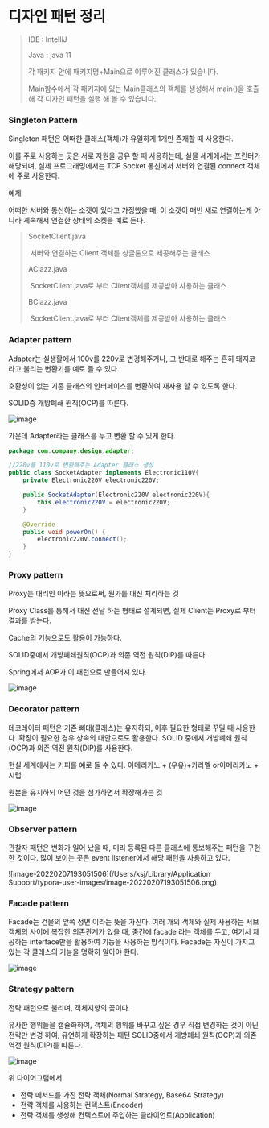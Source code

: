 # 디자인 패턴 정리

> IDE : IntelliJ
>
> Java : java 11
>
> 각 패키지 안에 패키지명+Main으로 이루어진 클래스가 있습니다.
>
> Main함수에서 각 패키지에 있는 Main클래스의 객체를 생성해서 main()을 호출해 각 디자인 패턴을 실행 해 볼 수 있습니다.

### Singleton Pattern

Singleton 패턴은 어떠한 클래스(객체)가 유일하게 1개만 존재할 때 사용한다.

이를 주로 사용하는 곳은 서로 자원을 공유 할 때 사용하는데, 실물 세계에서는 프린터가 해당되며, 실제 프로그래밍에서는 TCP Socket 통신에서 서버와 연결된 connect 객체에 주로 사용한다.

예제

어떠한 서버와 통신하는 소켓이 있다고 가정했을 때, 이 소켓이 매번 새로 연결하는게 아니라 계속해서 연결한 상태의 소켓을 예로 든다.

> SocketClient.java
>
> ​	서버와 연결하는 Client 객체를 싱글톤으로 제공해주는 클래스
>
> AClazz.java
>
> ​	SocketClient.java로 부터 Client객체를 제공받아 사용하는 클래스
>
> BClazz.java
>
> ​	SocketClient.java로 부터 Client객체를 제공받아 사용하는 클래스



### Adapter pattern

Adapter는 실생활에서 100v를 220v로 변경해주거나, 그 반대로 해주는 흔히 돼지코 라고 불리는 변환기를 예로 들 수 있다.

호환성이 없는 기존 클래스의 인터페이스를 변환하여 재사용 할 수 있도록 한다.

SOLID중 개방폐쇄 원칙(OCP)를 따른다.

![image](https://user-images.githubusercontent.com/54675591/152748231-2acfe7bb-af7b-4c65-8cd9-6b28cb552cc9.png)

가운데 Adapter라는 클래스를 두고 변환 할 수 있게 한다.

```java
package com.company.design.adapter;

//220v를 110v로 변환해주는 Adapter 클래스 생성
public class SocketAdapter implements Electronic110V{
    private Electronic220V electronic220V;

    public SocketAdapter(Electronic220V electronic220V){
        this.electronic220V = electronic220V;
    }

    @Override
    public void powerOn() {
        electronic220V.connect();
    }
}

```

### Proxy pattern

Proxy는 대리인 이라는 뜻으로써, 뭔가를 대신 처리하는 것

Proxy Class를 통해서 대신 전달 하는 형태로 설계되면, 실제 Client는 Proxy로 부터 결과를 받는다.

Cache의 기능으로도 활용이 가능하다.

SOLID중에서 개방폐쇄원칙(OCP)과 의존 역전 원칙(DIP)를 따른다.

Spring에서 AOP가 이 패턴으로 만들어져 있다.

![image](https://user-images.githubusercontent.com/54675591/152752447-27bfd71f-7415-4f41-8b90-67076d0274e1.png)

### Decorator pattern

데코레이터 패턴은 기존 뼈대(클래스)는 유지하되, 이후 필요한 형태로 꾸밀 때 사용한다. 확장이 필요한 경우 상속의 대안으로도 활용한다. SOLID 중에서 개방폐쇄 원칙(OCP)과 의존 역전 원칙(DIP)를 사용한다.

현실 세계에서는 커피를 예로 들 수 있다. 아메리카노 + (우유)+카라멜 or아메리카노 + 시럽

원본을 유지하되 어떤 것을 첨가하면서 확장해가는 것

![image](https://user-images.githubusercontent.com/54675591/152766547-271ca2c5-f97e-4fe0-8957-3e23c88c0172.png)

### Observer pattern

관찰자 패턴은 변화가 일어 났을 때, 미리 등록된 다른 클래스에 통보해주는 패턴을 구현한 것이다. 많이 보이는 곳은 event listener에서 해당 패턴을 사용하고 있다.

![image-20220207193051506](/Users/ksj/Library/Application Support/typora-user-images/image-20220207193051506.png)

### Facade pattern

Facade는 건물의 앞쪽 정면 이라는 뜻을 가진다. 여러 개의 객체와 실제 사용하는 서브 객체의 사이에 복잡한 의존관계가 있을 때, 중간에 facade 라는 객체를 두고, 여기서 제공하는 interface만을 활용하여 기능을 사용하는 방식이다. Facade는 자신이 가지고 있는 각 클래스의 기능을 명확히 알아야 한다.

![image](https://user-images.githubusercontent.com/54675591/152812336-b40e7aa0-abdb-4992-8b42-d5ae54841fa8.png)

### Strategy pattern

전략 패턴으로 불리며, 객체지향의 꽃이다.

유사한 행위들을 캡슐화하여, 객체의 행위를 바꾸고 싶은 경우 직접 변경하는 것이 아닌 전략만 변경 하여, 유연하게 확장하는 패턴 SOLID중에서 개방폐쇄 원칙(OCP)과 의존 역전 원칙(DIP)를 따른다.

![image](https://user-images.githubusercontent.com/54675591/152816893-46edebd8-8d13-4dab-9f53-e8cb78680e45.png)

위 다이어그램에서

* 전략 메서드를 가진 전략 객체(Normal Strategy, Base64 Strategy)
* 전략 객체를 사용하는 컨텍스트(Encoder)
* 전략 객체를 생성해 컨텍스트에 주입하는 클라이언트(Application)


